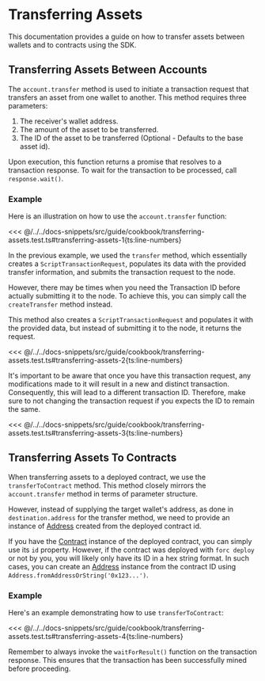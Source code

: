 # Transferring Assets

This documentation provides a guide on how to transfer assets between wallets and to contracts using the SDK.

## Transferring Assets Between Accounts

The `account.transfer` method is used to initiate a transaction request that transfers an asset from one wallet to another. This method requires three parameters:

1. The receiver's wallet address.
2. The amount of the asset to be transferred.
3. The ID of the asset to be transferred (Optional - Defaults to the base asset id).

Upon execution, this function returns a promise that resolves to a transaction response. To wait for the transaction to be processed, call `response.wait()`.

### Example

Here is an illustration on how to use the `account.transfer` function:

<<< @/../../docs-snippets/src/guide/cookbook/transferring-assets.test.ts#transferring-assets-1{ts:line-numbers}

In the previous example, we used the `transfer` method, which essentially creates a `ScriptTransactionRequest`, populates its data with the provided transfer information, and submits the transaction request to the node.

However, there may be times when you need the Transaction ID before actually submitting it to the node. To achieve this, you can simply call the `createTransfer` method instead.

This method also creates a `ScriptTransactionRequest` and populates it with the provided data, but instead of submitting it to the node, it returns the request.

<<< @/../../docs-snippets/src/guide/cookbook/transferring-assets.test.ts#transferring-assets-2{ts:line-numbers}

It's important to be aware that once you have this transaction request, any modifications made to it will result in a new and distinct transaction. Consequently, this will lead to a different transaction ID. Therefore, make sure to not changing the transaction request if you expects the ID to remain the same.

<<< @/../../docs-snippets/src/guide/cookbook/transferring-assets.test.ts#transferring-assets-3{ts:line-numbers}

## Transferring Assets To Contracts

When transferring assets to a deployed contract, we use the `transferToContract` method. This method closely mirrors the `account.transfer` method in terms of parameter structure.

However, instead of supplying the target wallet's address, as done in `destination.address` for the transfer method, we need to provide an instance of [Address](../types/address.md) created from the deployed contract id.

If you have the [Contract](../contracts/) instance of the deployed contract, you can simply use its `id` property. However, if the contract was deployed with `forc deploy` or not by you, you will likely only have its ID in a hex string format. In such cases, you can create an [Address](../types/address.md) instance from the contract ID using `Address.fromAddressOrString('0x123...')`.

### Example

Here's an example demonstrating how to use `transferToContract`:

<<< @/../../docs-snippets/src/guide/cookbook/transferring-assets.test.ts#transferring-assets-4{ts:line-numbers}

Remember to always invoke the `waitForResult()` function on the transaction response. This ensures that the transaction has been successfully mined before proceeding.

